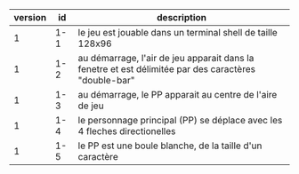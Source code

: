 | version | id | description |
|---------|----|-------------|
| 1 | 1-1 | le jeu est jouable dans un terminal shell de taille 128x96 |
| 1 | 1-2 | au démarrage, l'air de jeu apparait dans la fenetre et est délimitée par des caractères "double-bar" |
| 1 | 1-3 | au démarrage, le PP apparait au centre de l'aire de jeu |
| 1 | 1-4 | le personnage principal (PP) se déplace avec les 4 fleches directionelles |
| 1 | 1-5 | le PP est une boule blanche, de la taille d'un caractère |
